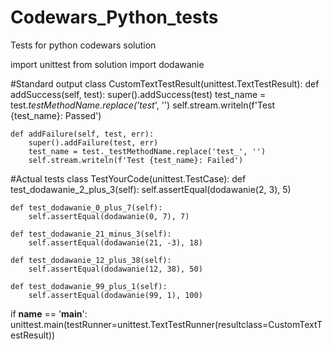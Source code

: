 # Codewars_Python_tests
<P1>Tests for python codewars solution

import unittest
from solution import dodawanie

#Standard output
class CustomTextTestResult(unittest.TextTestResult):
    def addSuccess(self, test):
        super().addSuccess(test)
        test_name = test._testMethodName.replace('test_', '')
        self.stream.writeln(f'Test {test_name}: Passed')

    def addFailure(self, test, err):
        super().addFailure(test, err)
        test_name = test._testMethodName.replace('test_', '')
        self.stream.writeln(f'Test {test_name}: Failed')

#Actual tests
class TestYourCode(unittest.TestCase):
    def test_dodawanie_2_plus_3(self):
        self.assertEqual(dodawanie(2, 3), 5)

    def test_dodawanie_0_plus_7(self):
        self.assertEqual(dodawanie(0, 7), 7)

    def test_dodawanie_21_minus_3(self):
        self.assertEqual(dodawanie(21, -3), 18)

    def test_dodawanie_12_plus_38(self):
        self.assertEqual(dodawanie(12, 38), 50)

    def test_dodawanie_99_plus_1(self):
        self.assertEqual(dodawanie(99, 1), 100)

if __name__ == '__main__':
    unittest.main(testRunner=unittest.TextTestRunner(resultclass=CustomTextTestResult))
